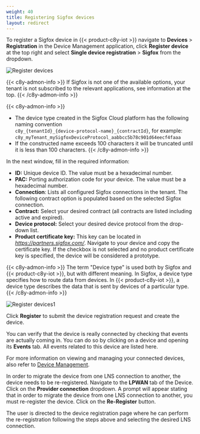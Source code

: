 ```yaml
---
weight: 40
title: Registering Sigfox devices
layout: redirect
---
```



To register a Sigfox device in {{< product-c8y-iot >}} navigate to **Devices** > **Registration** in the Device Management application, click **Register device** at the top right and select **Single device registration** > **Sigfox** from the dropdown.

![Register devices](/images/device-protocols/sigfox/sigfox-registration.png)

{{< c8y-admon-info >}}
If Sigfox is not one of the available options, your tenant is not subscribed to the relevant applications, see information at the top.
{{< /c8y-admon-info >}}

{{< c8y-admon-info >}}
- The device type created in the Sigfox Cloud platform has the following naming convention<br> `c8y_{tenantId}_{device-protocol-name}_{contractId}`, for example: `c8y_myTenant_mySigfoxDeviceProtocol_aabbcc5b78c901d64eecf4faaa`
- If the constructed name exceeds 100 characters it will be truncated until it is less than 100 characters.
{{< /c8y-admon-info >}}

In the next window, fill in the required information:

- **ID:** Unique device ID. The value must be a hexadecimal number.
- **PAC:** Porting authorization code for your device. The value must be a hexadecimal number.
- **Connection**: Lists all configured Sigfox connections in the tenant. The following contract option is populated based on the selected Sigfox connection.
- **Contract:** Select your desired contract (all contracts are listed including active and expired).
- **Device protocol:** Select your desired device protocol from the drop-down list.
- **Product certificate key:** This key can be located in *https://partners.sigfox.com/*. Navigate to your device and copy the certificate key. If the checkbox is not selected and no product certificate key is specified, the device will be considered a prototype.


{{< c8y-admon-info >}}
The term "Device type" is used both by Sigfox and {{< product-c8y-iot >}}, but with different meaning. In Sigfox, a device type specifies how to route data from devices. In {{< product-c8y-iot >}}, a device type describes the data that is sent by devices of a particular type.
{{< /c8y-admon-info >}}

![Register devices1](/images/device-protocols/sigfox/sigfox-registration1.png)

Click **Register** to submit the device registration request and create the device.

You can verify that the device is really connected by checking that events are actually coming in. You can do so by clicking on a device and opening its **Events** tab. All events related to this device are listed here.

For more information on viewing and managing your connected devices, also refer to [Device Management](/users-guide/device-management/).

In order to migrate the device from one LNS connection to another, the device needs to be re-registered.
Navigate to the **LPWAN** tab of the Device.
Click on the **Provider connection** dropdown.
A prompt will appear stating that in order to migrate the device from one LNS connection to another, you must re-register the device.
Click on the **Re-Register** button.

The user is directed to the device registration page where he can perform the re-registration following the steps above and selecting the desired LNS connection.
